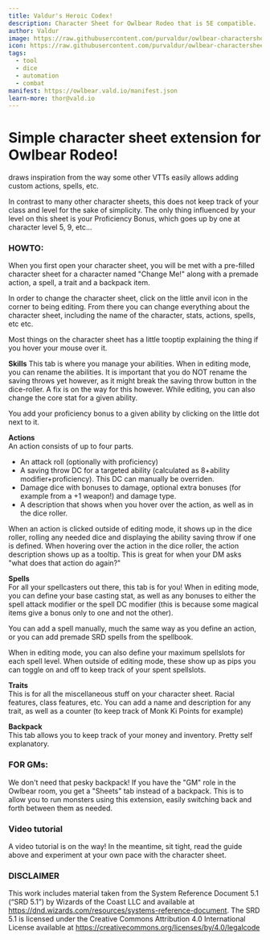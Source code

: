 ```yaml
---
title: Valdur's Heroic Codex!
description: Character Sheet for Owlbear Rodeo that is 5E compatible.
author: Valdur
image: https://raw.githubusercontent.com/purvaldur/owlbear-charactersheet-5e/master/public/preview.png
icon: https://raw.githubusercontent.com/purvaldur/owlbear-charactersheet-5e/master/public/icon.png
tags:
  - tool
  - dice
  - automation
  - combat
manifest: https://owlbear.vald.io/manifest.json
learn-more: thor@vald.io
---
```


# Simple character sheet extension for Owlbear Rodeo!
draws inspiration from the way some other VTTs easily allows adding custom actions, spells, etc.

In contrast to many other character sheets, this does not keep track of your class and level for the sake of simplicity. The only thing influenced by your level on this sheet is your Proficiency Bonus, which goes up by one at character level 5, 9, etc...

### HOWTO:
When you first open your character sheet, you will be met with a pre-filled character sheet for a character named "Change Me!" along with a premade action, a spell, a trait and a backpack item.

In order to change the character sheet, click on the little anvil icon in the corner to being editing. From there you can change everything about the character sheet, including the name of the character, stats, actions, spells, etc etc.

Most things on the character sheet has a little tooptip explaining the thing if you hover your mouse over it.

**Skills**
This tab is where you manage your abilities. When in editing mode, you can rename the abilities. It is important that you do NOT rename the saving throws yet however, as it might break the saving throw button in the dice-roller. A fix is on the way for this however. While editing, you can also change the core stat for a given ability.

You add your proficiency bonus to a given ability by clicking on the little dot next to it.

**Actions**  
An action consists of up to four parts.
- An attack roll (optionally with proficiency)
- A saving throw DC for a targeted ability (calculated as 8+ability modifier+proficiency). This DC can manually be overriden.
- Damage dice with bonuses to damage, optional extra bonuses (for example from a +1 weapon!) and damage type.
- A description that shows when you hover over the action, as well as in the dice roller.

When an action is clicked outside of editing mode, it shows up in the dice roller, rolling any needed dice and displaying the ability saving throw if one is defined. When hovering over the action in the dice roller, the action description shows up as a tooltip. This is great for when your DM asks "what does that action do again?"

**Spells**  
For all your spellcasters out there, this tab is for you! When in editing mode, you can define your base casting stat, as well as any bonuses to either the spell attack modifier or the spell DC modifier (this is because some magical items give a bonus only to one and not the other).

You can add a spell manually, much the same way as you define an action, or you can add premade SRD spells from the spellbook.

When in editing mode, you can also define your maximum spellslots for each spell level. When outside of editing mode, these show up as pips you can toggle on and off to keep track of your spent spellslots.

**Traits**  
This is for all the miscellaneous stuff on your character sheet. Racial features, class features, etc. You can add a name and description for any trait, as well as a counter (to keep track of Monk Ki Points for example)

**Backpack**  
This tab allows you to keep track of your money and inventory. Pretty self explanatory.

### FOR GMs:
We don't need that pesky backpack! If you have the "GM" role in the Owlbear room, you get a "Sheets" tab instead of a backpack. This is to allow you to run monsters using this extension, easily switching back and forth between them as needed.

### Video tutorial
A video tutorial is on the way! In the meantime, sit tight, read the guide above and experiment at your own pace with the character sheet.

### DISCLAIMER
This work includes material taken from the System Reference Document 5.1 (“SRD 5.1”) by Wizards of the Coast LLC and available at https://dnd.wizards.com/resources/systems-reference-document. The SRD 5.1 is licensed under the Creative Commons Attribution 4.0 International License available at https://creativecommons.org/licenses/by/4.0/legalcode
